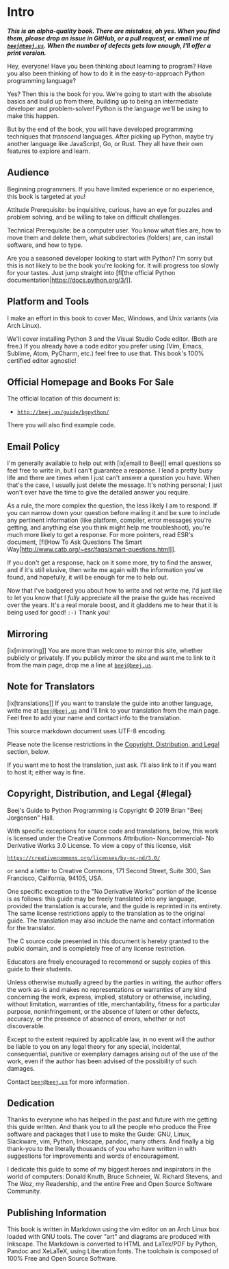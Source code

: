 # Intro
<!-- 
Beej's Guide to Python book source
vim: ts=4:sw=4:nosi:et:tw=72:spell:nojs
-->

_**This is an alpha-quality book. There are mistakes, oh yes. When you
find them, please drop an issue in GitHub, or a pull request, or email
me at [`beej@beej.us`](mailto:beej@beej.us). When the number of defects
gets low enough, I'll offer a print version.**_

Hey, everyone! Have you been thinking about learning to program? Have
you also been thinking of how to do it in the easy-to-approach Python
programming language?

Yes? Then this is the book for you. We're going to start with the
absolute basics and build up from there, building up to being an
intermediate developer and problem-solver! Python is the language we'll
be using to make this happen.

But by the end of the book, you will have developed programming
techniques that _transcend_ languages. After picking up Python, maybe
try another language like JavaScript, Go, or Rust. They all have their
own features to explore and learn.

## Audience

Beginning programmers. If you have limited experience or no experience,
this book is targeted at you!

Attitude Prerequisite: be inquisitive, curious, have an eye for puzzles
and problem solving, and be willing to take on difficult challenges.

Technical Prerequisite: be a computer user. You know what files are, how
to move them and delete them, what subdirectories (folders) are, can
install software, and how to type.

Are you a seasoned developer looking to start with Python? I'm sorry but
this is not likely to be the book you're looking for. It will progress
too slowly for your tastes. Just jump straight into [fl[the official
Python documentation|https://docs.python.org/3/]].

## Platform and Tools

I make an effort in this book to cover Mac, Windows, and Unix variants
(via Arch Linux).

We'll cover installing Python 3 and the Visual Studio Code editor. (Both
are free.) If you already have a code editor you prefer using (Vim,
Emacs, Sublime, Atom, PyCharm, etc.) feel free to use that. This book's
100% certified editor agnostic!


## Official Homepage and Books For Sale

The official location of this document is:

* [`http://beej.us/guide/bgpython/`](http://beej.us/guide/bgpython/)

There you will also find example code.

<!--
To buy nicely bound print copies (some call them "books"), visit:

* [`http://beej.us/guide/url/bgpbuy`](http://beej.us/guide/url/bgpbuy)

I'll appreciate the purchase because it helps sustain my document-writing
lifestyle!
-->

## Email Policy

I'm generally available to help out with [ix[email to Beej]] email
questions so feel free to write in, but I can't guarantee a response. I
lead a pretty busy life and there are times when I just can't answer a
question you have. When that's the case, I usually just delete the
message. It's nothing personal; I just won't ever have the time to give
the detailed answer you require.

As a rule, the more complex the question, the less likely I am to
respond. If you can narrow down your question before mailing it and be
sure to include any pertinent information (like platform, compiler,
error messages you're getting, and anything else you think might help me
troubleshoot), you're much more likely to get a response. For more
pointers, read ESR's document, [fl[How To Ask Questions The Smart
Way|http://www.catb.org/~esr/faqs/smart-questions.html]].

If you don't get a response, hack on it some more, try to find the
answer, and if it's still elusive, then write me again with the
information you've found, and hopefully, it will be enough for me to help
out.

Now that I've badgered you about how to write and not write me, I'd just
like to let you know that I _fully_ appreciate all the praise the guide
has received over the years. It's a real morale boost, and it gladdens
me to hear that it is being used for good! `:-)` Thank you!


## Mirroring

[ix[mirroring]] You are more than welcome to mirror this site, whether
publicly or privately. If you publicly mirror the site and want me to
link to it from the main page, drop me a line at
[`beej@beej.us`](beej@beej.us).


## Note for Translators

[ix[translations]] If you want to translate the guide into another
language, write me at [`beej@beej.us`](beej@beej.us) and I'll link to
your translation from the main page. Feel free to add your name and
contact info to the translation.

This source markdown document uses UTF-8 encoding.

Please note the license restrictions in the [Copyright, Distribution,
and Legal](#legal) section, below.

If you want me to host the translation, just ask. I'll also link to it
if you want to host it; either way is fine.


## Copyright, Distribution, and Legal {#legal}

Beej's Guide to Python Programming is Copyright © 2019 Brian "Beej
Jorgensen" Hall.

With specific exceptions for source code and translations, below, this
work is licensed under the Creative Commons Attribution- Noncommercial-
No Derivative Works 3.0 License. To view a copy of this license, visit

[`https://creativecommons.org/licenses/by-nc-nd/3.0/`](https://creativecommons.org/licenses/by-nc-nd/3.0/)

or send a letter to Creative Commons, 171 Second Street, Suite 300, San
Francisco, California, 94105, USA.

One specific exception to the "No Derivative Works" portion of the
license is as follows: this guide may be freely translated into any
language, provided the translation is accurate, and the guide is
reprinted in its entirety. The same license restrictions apply to the
translation as to the original guide. The translation may also include
the name and contact information for the translator.

The C source code presented in this document is hereby granted to the
public domain, and is completely free of any license restriction.

Educators are freely encouraged to recommend or supply copies of this
guide to their students.

Unless otherwise mutually agreed by the parties in writing, the author
offers the work as-is and makes no representations or warranties of any
kind concerning the work, express, implied, statutory or otherwise,
including, without limitation, warranties of title, merchantability,
fitness for a particular purpose, noninfringement, or the absence of
latent or other defects, accuracy, or the presence of absence of errors,
whether or not discoverable.

Except to the extent required by applicable law, in no event will the
author be liable to you on any legal theory for any special, incidental,
consequential, punitive or exemplary damages arising out of the use of
the work, even if the author has been advised of the possibility of such
damages.

Contact [`beej@beej.us`](mailto:beej@beej.us) for more information.


## Dedication

Thanks to everyone who has helped in the past and future with me getting
this guide written. And thank you to all the people who produce the Free
software and packages that I use to make the Guide: GNU, Linux,
Slackware, vim, Python, Inkscape, pandoc, many others. And finally a big
thank-you to the literally thousands of you who have written in with
suggestions for improvements and words of encouragement.

I dedicate this guide to some of my biggest heroes and inspirators in the
world of computers: Donald Knuth, Bruce Schneier, W. Richard Stevens,
and The Woz, my Readership, and the entire Free and Open Source Software
Community.


## Publishing Information

This book is written in Markdown using the vim editor on an Arch Linux
box loaded with GNU tools. The cover "art" and diagrams are produced
with Inkscape. The Markdown is converted to HTML and LaTex/PDF by
Python, Pandoc and XeLaTeX, using Liberation fonts. The toolchain is
composed of 100% Free and Open Source Software.


